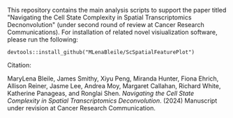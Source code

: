 
This repository contains the main analysis scripts to support the paper titled "Navigating the Cell State Complexity in Spatial Transcriptomics Decnonvolution" (under second round of review at Cancer Research Communications). For installation of related novel visiualization software, please run the following:

```
devtools::install_github("MLenaBleile/ScSpatialFeaturePlot")

```
Citation:

MaryLena Bleile, James Smithy, Xiyu Peng, Miranda Hunter, Fiona Ehrich, Allison Reiner, Jasme Lee, Andrea Moy, Margaret Callahan, Richard White, Katherine Panageas, and Ronglai Shen. *Navigating the Cell State Complexity in Spatial Transcriptomics Deconvolution*. (2024) Manuscript under revision at Cancer Research Communication.

